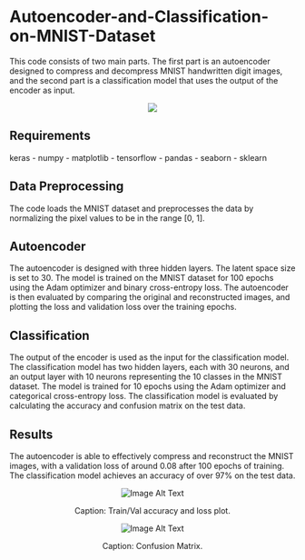 # Autoencoder-and-Classification-on-MNIST-Dataset


This code consists of two main parts. The first part is an autoencoder designed to compress and decompress MNIST handwritten digit images, and the second part is a classification model that uses the output of the encoder as input.

<div style="text-align:center">
    <img src="[path/to/your/1.png](https://github.com/K-Hooshanfar/Autoencoder-and-Classification-on-MNIST-Dataset/blob/main/pic/3.png)">
</div>

## Requirements
keras -
numpy -
matplotlib -
tensorflow -
pandas -
seaborn -
sklearn


## Data Preprocessing
The code loads the MNIST dataset and preprocesses the data by normalizing the pixel values to be in the range [0, 1].

## Autoencoder
The autoencoder is designed with three hidden layers. The latent space size is set to 30. The model is trained on the MNIST dataset for 100 epochs using the Adam optimizer and binary cross-entropy loss. The autoencoder is then evaluated by comparing the original and reconstructed images, and plotting the loss and validation loss over the training epochs.



## Classification
The output of the encoder is used as the input for the classification model. The classification model has two hidden layers, each with 30 neurons, and an output layer with 10 neurons representing the 10 classes in the MNIST dataset. The model is trained for 10 epochs using the Adam optimizer and categorical cross-entropy loss. The classification model is evaluated by calculating the accuracy and confusion matrix on the test data.

## Results
The autoencoder is able to effectively compress and reconstruct the MNIST images, with a validation loss of around 0.08 after 100 epochs of training. The classification model achieves an accuracy of over 97% on the test data.


<div style="text-align:center">
    <img src="[path/to/your/photo.jpg](https://github.com/K-Hooshanfar/Autoencoder-and-Classification-on-MNIST-Dataset/blob/main/pic/2.png)" alt="Image Alt Text">
</div>
<p align="center">Caption: Train/Val accuracy and loss plot.</p>


<div style="text-align:center">
    <img src="[path/to/your/photo.jpg](https://github.com/K-Hooshanfar/Autoencoder-and-Classification-on-MNIST-Dataset/blob/main/pic/1.png)" alt="Image Alt Text">
</div>
<p align="center">Caption: Confusion Matrix.</p>





